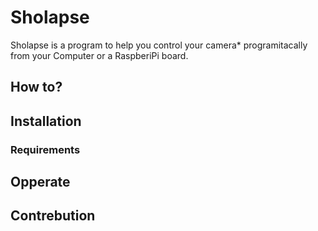# Sholapse
Sholapse is a program to help you control your camera* programitacally from your Computer or a RaspberiPi board.

## How to?

## Installation
### Requirements 
## Opperate

## Contrebution


